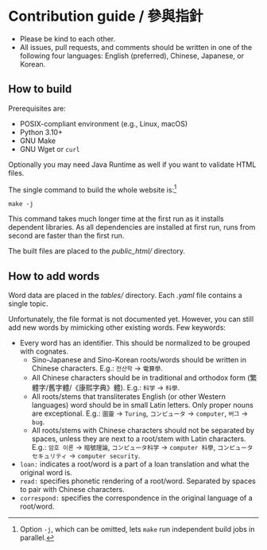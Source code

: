 Contribution guide / 參與指針
=============================

 -  Please be kind to each other.
 -  All issues, pull requests, and comments should be written in one of
    the following four languages: English (preferred), Chinese, Japanese,
    or Korean.


How to build
------------

Prerequisites are:

 -  POSIX-compliant environment (e.g., Linux, macOS)
 -  Python 3.10+
 -  GNU Make
 -  GNU Wget or `curl`

Optionally you may need Java Runtime as well if you want to validate HTML files.

The single command to build the whole website is:[^1]

    make -j

This command takes much longer time at the first run as it installs dependent
libraries.  As all dependencies are installed at first run, runs from second
are faster than the first run.

The built files are placed to the *public_html/* directory.

[^1]: Option `-j`, which can be omitted, lets `make` run independent build jobs
      in parallel.


How to add words
----------------

Word data are placed in the *tables/* directory.  Each *.yaml* file contains
a single topic.

Unfortunately, the file format is not documented yet.  However, you can still
add new words by mimicking other existing words.  Few keywords:

 -  Every word has an identifier.  This should be normalized to be grouped
    with cognates.
     -  Sino-Japanese and Sino-Korean roots/words should be written in
        Chinese characters.  E.g.: `전산학` → `電算學`.
     -  All Chinese characters should be in traditional and orthodox form
        (繁體字/舊字體/《康熙字典》體).  E.g.: `科学` → `科學`.
     -  All roots/stems that transliterates English (or other Western languages)
        word should be in small Latin letters.  Only proper nouns are
        exceptional.  E.g.: `圖靈` → `Turing`, `コンピュータ` → `computer`,
        `버그` → `bug`.
     -  All roots/stems with Chinese characters should not be separated by
        spaces, unless they are next to a root/stem with Latin characters.
        E.g.: `암호 이론` → `暗號理論`, `コンピュータ科学` → `computer 科學`,
        `コンピュータセキュリティ` → `computer security`.
 -  `loan:` indicates a root/word is a part of a loan translation and what
    the original word is.
 -  `read:` specifies phonetic rendering of a root/word.  Separated by
    spaces to pair with Chinese characters.
 -  `correspond:` specifies the correspondence in the original language
    of a root/word.
